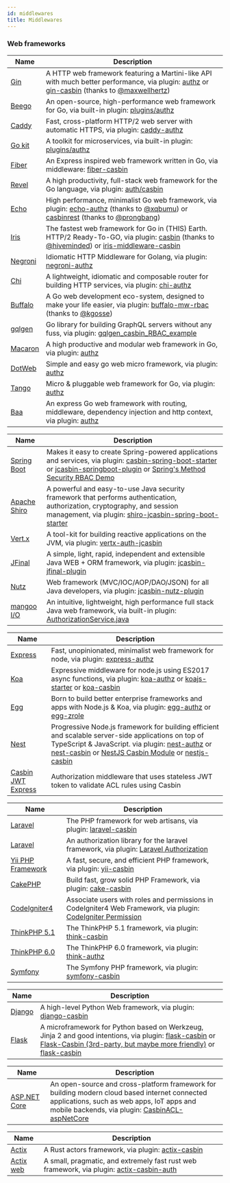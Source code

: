 ```yaml
---
id: middlewares
title: Middlewares
---
```


### Web frameworks

<!--DOCUSAURUS_CODE_TABS-->

<!--Go-->
Name | Description
----|----
[Gin](https://github.com/gin-gonic/gin) | A HTTP web framework featuring a Martini-like API with much better performance, via plugin: [authz](https://github.com/gin-contrib/authz) or [gin-casbin](https://github.com/maxwellhertz/gin-casbin) (thanks to [@maxwellhertz](https://github.com/maxwellhertz))
[Beego](https://github.com/astaxie/beego) | An open-source, high-performance web framework for Go, via built-in plugin: [plugins/authz](https://github.com/astaxie/beego/blob/master/plugins/authz)
[Caddy](https://github.com/mholt/caddy) | Fast, cross-platform HTTP/2 web server with automatic HTTPS, via plugin: [caddy-authz](https://github.com/casbin/caddy-authz)
[Go kit](https://github.com/go-kit/kit) | A toolkit for microservices, via built-in plugin: [plugins/authz](https://github.com/go-kit/kit/tree/master/auth/casbin)
[Fiber](https://github.com/gofiber/fiber) | An Express inspired web framework written in Go, via middleware: [fiber-casbin](https://github.com/arsmn/fiber-casbin)
[Revel](https://github.com/revel/revel) | A high productivity, full-stack web framework for the Go language, via plugin: [auth/casbin](https://github.com/revel/modules/tree/master/auth/casbin)
[Echo](https://github.com/labstack/echo) | High performance, minimalist Go web framework, via plugin: [echo-authz](https://github.com/labstack/echo-contrib/tree/master/casbin) (thanks to [@xqbumu](https://github.com/xqbumu)) or [casbinrest](https://github.com/prongbang/casbinrest) (thanks to [@prongbang](https://github.com/prongbang))
[Iris](https://github.com/kataras/iris) | The fastest web framework for Go in (THIS) Earth. HTTP/2 Ready-To-GO, via plugin: [casbin](https://github.com/iris-contrib/middleware/tree/master/casbin) (thanks to [@hiveminded](https://github.com/hiveminded)) or [iris-middleware-casbin](https://github.com/kokobing/iris-middleware-casbin)
[Negroni](https://github.com/urfave/negroni) | Idiomatic HTTP Middleware for Golang, via plugin: [negroni-authz](https://github.com/casbin/negroni-authz)
[Chi](https://github.com/pressly/chi) | A lightweight, idiomatic and composable router for building HTTP services, via plugin: [chi-authz](https://github.com/casbin/chi-authz)
[Buffalo](https://github.com/gobuffalo/buffalo) | A Go web development eco-system, designed to make your life easier, via plugin: [buffalo-mw-rbac](https://github.com/kgosse/buffalo-mw-rbac) (thanks to [@kgosse](https://github.com/kgosse))
[gqlgen](https://gqlgen.com/) | Go library for building GraphQL servers without any fuss, via plugin: [gqlgen_casbin_RBAC_example](https://github.com/WenyXu/gqlgen_casbin_RBAC_example)
[Macaron](https://github.com/go-macaron/macaron) | A high productive and modular web framework in Go, via plugin: [authz](https://github.com/go-macaron/authz)
[DotWeb](https://github.com/devfeel/dotweb) | Simple and easy go web micro framework, via plugin: [authz](https://github.com/devfeel/middleware/tree/master/authz)
[Tango](https://github.com/lunny/tango) | Micro & pluggable web framework for Go, via plugin: [authz](https://github.com/tango-contrib/authz)
[Baa](https://github.com/go-baa/baa) | An express Go web framework with routing, middleware, dependency injection and http context, via plugin: [authz](https://github.com/baa-middleware/authz)

<!--Java-->
Name | Description
----|----
[Spring Boot](https://projects.spring.io/spring-boot/) | Makes it easy to create Spring-powered applications and services, via plugin: [casbin-spring-boot-starter](https://github.com/jcasbin/casbin-spring-boot-starter) or [jcasbin-springboot-plugin](https://github.com/jcasbin/jcasbin-springboot-plugin) or [Spring's Method Security RBAC Demo](https://github.com/jveverka/java-11-examples/tree/master/spring/spring-jcasbin)
[Apache Shiro](https://shiro.apache.org/) | A powerful and easy-to-use Java security framework that performs authentication, authorization, cryptography, and session management, via plugin: [shiro-jcasbin-spring-boot-starter](https://github.com/fanlide/shiro-jcasbin-spring-boot-starter)
[Vert.x](https://vertx.io/) | A tool-kit for building reactive applications on the JVM, via plugin: [vertx-auth-jcasbin](https://github.com/vert-x3/vertx-auth/pull/215)
[JFinal](http://www.jfinal.com/) | A simple, light, rapid, independent and extensible Java WEB + ORM framework, via plugin: [jcasbin-jfinal-plugin](https://github.com/jcasbin/jcasbin-jfinal-plugin)
[Nutz](https://nutzam.com/) | Web framework (MVC/IOC/AOP/DAO/JSON) for all Java developers, via plugin: [jcasbin-nutz-plugin](https://github.com/jcasbin/jcasbin-nutz-plugin)
[mangoo I/O](https://github.com/svenkubiak/mangooio) | An intuitive, lightweight, high performance full stack Java web framework, via built-in plugin: [AuthorizationService.java](https://github.com/svenkubiak/mangooio/blob/e8c647a3f7c427bce27377025bec074f6d767f50/mangooio-core/src/main/java/io/mangoo/services/AuthorizationService.java)

<!--Node.js-->
Name | Description
----|----
[Express](https://github.com/expressjs/express) | Fast, unopinionated, minimalist web framework for node, via plugin: [express-authz](https://github.com/node-casbin/express-authz)
[Koa](https://github.com/koajs/koa) | Expressive middleware for node.js using ES2017 async functions, via plugin: [koa-authz](https://github.com/node-casbin/koa-authz) or [koajs-starter](https://github.com/djordjep/koajs-starter) or [koa-casbin](https://github.com/zcong1993/koa-casbin)
[Egg](https://github.com/eggjs/egg) | Born to build better enterprise frameworks and apps with Node.js & Koa, via plugin: [egg-authz](https://github.com/node-casbin/egg-authz) or [egg-zrole](https://github.com/klren0312/egg-zrole)
[Nest](https://nestjs.com/) | Progressive Node.js framework for building efficient and scalable server-side applications on top of TypeScript & JavaScript. via plugin: [nest-authz](https://github.com/dreamdevil00/nest-authz) or [nest-casbin](https://github.com/pardjs/nest-casbin) or [NestJS Casbin Module](https://github.com/switchit-conseil/nestjs-casbin-module) or [nestjs-casbin](https://github.com/juicycleff/nestjs-casbin)
[Casbin JWT Express](https://github.com/tiagostutz/casbin-jwt-express) | Authorization middleware that uses stateless JWT token to validate ACL rules using Casbin

<!--PHP-->
Name | Description
----|----
[Laravel](https://laravel.com/) | The PHP framework for web artisans, via plugin: [laravel-casbin](https://github.com/php-casbin/laravel-casbin)
[Laravel](https://laravel.com/) | An authorization library for the laravel framework, via plugin: [Laravel Authorization](https://github.com/php-casbin/laravel-authz)
[Yii PHP Framework](https://www.yiiframework.com/) | A fast, secure, and efficient PHP framework, via plugin: [yii-casbin](https://github.com/php-casbin/yii-casbin)
[CakePHP](https://cakephp.org/) | Build fast, grow solid PHP Framework, via plugin: [cake-casbin](https://github.com/php-casbin/cake-casbin)
[CodeIgniter4](https://codeigniter.com/) | Associate users with roles and permissions in CodeIgniter4 Web Framework, via plugin: [CodeIgniter Permission](https://github.com/php-casbin/codeigniter-permission)
[ThinkPHP 5.1](http://www.thinkphp.cn/) | The ThinkPHP 5.1 framework, via plugin: [think-casbin](https://github.com/php-casbin/think-casbin)
[ThinkPHP 6.0](http://www.thinkphp.cn/) | The ThinkPHP 6.0 framework, via plugin: [think-authz](https://github.com/php-casbin/think-authz)
[Symfony](https://symfony.com/) | The Symfony PHP framework, via plugin: [symfony-casbin](https://github.com/videni/symfony-casbin)

<!--Python-->
Name | Description
----|----
[Django](https://www.djangoproject.com/) | A high-level Python Web framework, via plugin: [django-casbin](https://github.com/pycasbin/django-casbin)
[Flask](http://flask.pocoo.org/) | A microframework for Python based on Werkzeug, Jinja 2 and good intentions, via plugin: [flask-casbin](https://github.com/pycasbin/flask-casbin) or [Flask-Casbin (3rd-party, but maybe more friendly)](https://github.com/daymien/Flask-Casbin) or [flask-casbin](https://github.com/ScienceLogic/flask-casbin)

<!--.NET-->
Name | Description
----|----
[ASP.NET Core](https://docs.microsoft.com/en-us/aspnet/core) | An open-source and cross-platform framework for building modern cloud based internet connected applications, such as web apps, IoT apps and mobile backends, via plugin: [CasbinACL-aspNetCore](https://github.com/MustafaMustafayev/CasbinACL-aspNetCore)

<!--Rust-->
Name | Description
----|----
[Actix](https://github.com/actix/actix) | A Rust actors framework, via plugin: [actix-casbin](https://github.com/casbin-rs/actix-casbin)
[Actix web](https://github.com/actix/actix-web) | A small, pragmatic, and extremely fast rust web framework, via plugin: [actix-casbin-auth](https://github.com/casbin-rs/actix-casbin-auth)

<!--END_DOCUSAURUS_CODE_TABS-->
